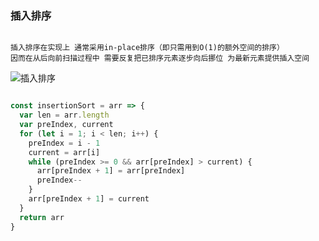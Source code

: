 ### 插入排序

```

插入排序在实现上 通常采用in-place排序（即只需用到O(1)的额外空间的排序）
因而在从后向前扫描过程中 需要反复把已排序元素逐步向后挪位 为最新元素提供插入空间

````

![插入排序](https://github.com/wangcongyi/learning-algorithm/blob/master/images/insertionSort.gif)

```js

const insertionSort = arr => {
  var len = arr.length
  var preIndex, current
  for (let i = 1; i < len; i++) {
    preIndex = i - 1
    current = arr[i]
    while (preIndex >= 0 && arr[preIndex] > current) {
      arr[preIndex + 1] = arr[preIndex]
      preIndex--
    }
    arr[preIndex + 1] = current
  }
  return arr
}

```
